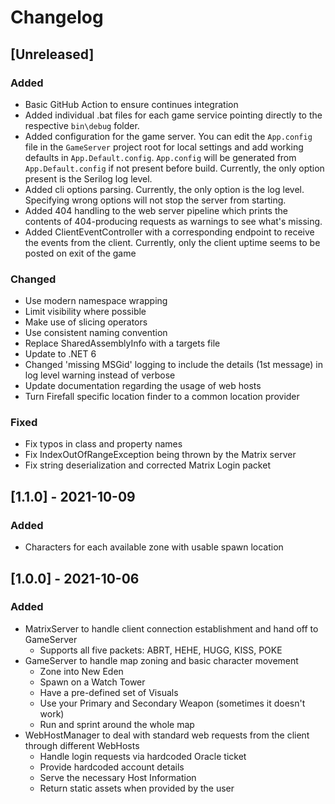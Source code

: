 # Changelog

## [Unreleased]

### Added

- Basic GitHub Action to ensure continues integration
- Added individual .bat files for each game service pointing directly to the respective `bin\debug` folder.
- Added configuration for the game server. You can edit the `App.config` file in the `GameServer` project root for local settings and add working defaults in `App.Default.config`.
  `App.config` will be generated from `App.Default.config` if not present before build.
  Currently, the only option present is the Serilog log level.
- Added cli options parsing. Currently, the only option is the log level. Specifying wrong options will not stop the server from starting.
- Added 404 handling to the web server pipeline which prints the contents of 404-producing requests as warnings to see what's missing.
- Added ClientEventController with a corresponding endpoint to receive the events from the client. Currently, only the client uptime seems to be posted on exit of the game

### Changed

- Use modern namespace wrapping
- Limit visibility where possible
- Make use of slicing operators
- Use consistent naming convention
- Replace SharedAssemblyInfo with a targets file
- Update to .NET 6
- Changed 'missing MSGid' logging to include the details (1st message) in log level warning instead of verbose
- Update documentation regarding the usage of web hosts
- Turn Firefall specific location finder to a common location provider

### Fixed

- Fix typos in class and property names
- Fix IndexOutOfRangeException being thrown by the Matrix server
- Fix string deserialization and corrected Matrix Login packet

## [1.1.0] - 2021-10-09

### Added

- Characters for each available zone with usable spawn location

## [1.0.0] - 2021-10-06

### Added

- MatrixServer to handle client connection establishment and hand off to GameServer
    - Supports all five packets: ABRT, HEHE, HUGG, KISS, POKE
- GameServer to handle map zoning and basic character movement
    - Zone into New Eden
    - Spawn on a Watch Tower
    - Have a pre-defined set of Visuals
    - Use your Primary and Secondary Weapon (sometimes it doesn't work)
    - Run and sprint around the whole map
- WebHostManager to deal with standard web requests from the client through different WebHosts
    - Handle login requests via hardcoded Oracle ticket
    - Provide hardcoded account details
    - Serve the necessary Host Information
    - Return static assets when provided by the user